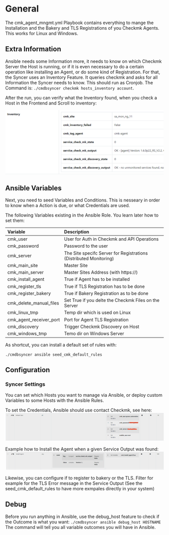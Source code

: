 # General
The cmk_agent_mngmt.yml Playbook contains everything to mange the Installation and the Bakery and TLS Registrations of you Checkmk Agents. This works for Linux and Windows.

## Extra Information
Ansible needs some Information more, it needs to know on which Checkmk Server the Host is running, or if it is even necessary to do a certain operation like installing an Agent, or do some kind of Registration. For that, the Syncer uses an Inventory Feature. It queries checkmk and asks for all Information the Syncer needs to know. This should run as Cronjob. The Command is:
`./cmdbsyncer checkmk hosts_inventory account`. 

After the run, you can verify what the Inventory found, when you check a Host in the Frontend and Scroll to inventory:

![](img/inventory.png)

## Ansible Variables
Next, you need to seed Variables and Conditions. This is nesseary in order to know when a Action is due, or what Credentials are used.

The following Variables existing in the Ansible Role. You learn later how to set them:

| Variable | Description |
| :--------|:------------|
| cmk_user | User for Auth in Checkmk and API Operations |
| cmk_password | Password to the user |
| cmk_server | The Site specifc Server for Registrations (Distributed Monitoring) |
| cmk_main_site | Master Site |
| cmk_main_server | Master Sites Address (with https://) |
| cmk_install_agent | True if Agent has to be installed |
| cmk_register_tls | True if TLS Registration has to be done |
| cmk_register_bakery | True if Bakery Registration as to be done |
| cmk_delete_manual_files | Set True if you delte the Checkmk Files on the Server |
| cmk_linux_tmp | Temp dir which is used on Linux |
| cmk_agent_receiver_port | Port for Agent TLS Registration |
| cmk_discovery | Trigger Checkmk Discovery on Host |
| cmk_windows_tmp | Temo dir on Windows Server|

As shortcut, you can install a default set of rules with:

```
./cmdbsyncer ansible seed_cmk_default_rules
```

## Configuration

### Syncer Settings

You can set which Hosts you want to manage via Ansible, or deploy custom Variables to some Hosts with the Ansible Rules.


 To set the Credentials, Ansible should use contact Checkmk, see here:
![](img/credentials.png)

Example how to Install the Agent when a given Service Output was found:
![](img/install_agent.png)

Likewise, you can configure if to register to bakery or the TLS. Filter for example for the TLS Error message in the Service Output (See the seed_cmk_default_rules to have more exmpales directly in your system)

## Debug
Before you run anything in Ansible, use the debug_host feature to check if the Outcome is what you want:
`./cmdbsyncer ansible debug_host HOSTNAME`
The command will tell you all variable outcomes you will have in Ansible.

